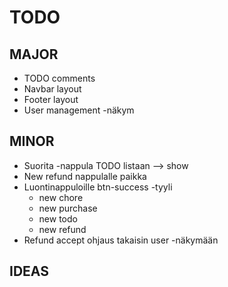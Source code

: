 # TODO

## MAJOR

* TODO comments
* Navbar layout
* Footer layout
* User management -näkym





## MINOR

* Suorita -nappula TODO listaan --> show
* New refund nappulalle paikka
* Luontinappuloille btn-success -tyyli
    * new chore
    * new purchase
    * new todo
    * new refund
* Refund accept ohjaus takaisin user -näkymään


## IDEAS
